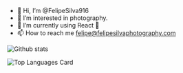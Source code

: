 - 👋 Hi, I’m @FelipeSilva916
- 👀 I’m interested in photography.
- 🌱 I’m currently using React 🧬
- 📫 How to reach me felipe@felipesilvaphotography.com

![Github stats](https://github-readme-stats.vercel.app/api?username=felipesilva916&theme=great-gatsby&show_icons=true)

![Top Languages Card](https://github-readme-stats.vercel.app/api/top-langs/?username=felipesilva916&layout=compact)
